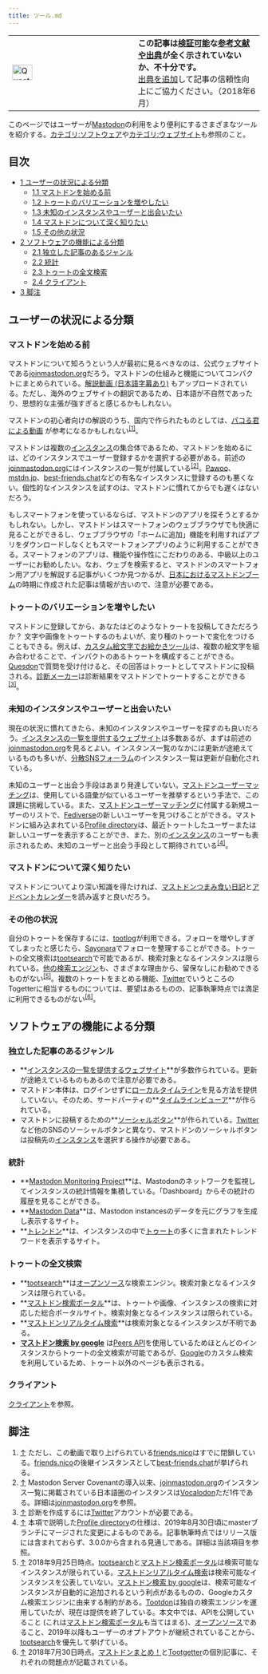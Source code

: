 ```yaml
---
title: ツール.md
---
```

<div>

<table role="presentation">
<colgroup>
<col style="width: 50%" />
<col style="width: 50%" />
</colgroup>
<tbody>
<tr class="odd">
<td><div>
<img src="/images/thumb/6/64/Question_book-4.svg/40px-Question_book-4.svg.png" srcset="/images/thumb/6/64/Question_book-4.svg/60px-Question_book-4.svg.png 1.5x, /images/thumb/6/64/Question_book-4.svg/80px-Question_book-4.svg.png 2x" width="40" height="31" alt="Question book-4.svg" />
</div></td>
<td><div>
<strong>この記事は<a href="https://ja.wikipedia.org/wiki/%E6%A4%9C%E8%A8%BC%E5%8F%AF%E8%83%BD%E6%80%A7" title="wikipedia:検証可能性">検証可能</a>な<a href="https://ja.wikipedia.org/wiki/%E4%BF%A1%E9%A0%BC%E3%81%A7%E3%81%8D%E3%82%8B%E6%83%85%E5%A0%B1%E6%BA%90" title="wikipedia:信頼できる情報源">参考文献や出典</a>が全く示されていないか、不十分です。</strong><br />
<a href="https://ja.wikipedia.org/wiki/%E5%87%BA%E5%85%B8%E3%82%92%E6%98%8E%E8%A8%98%E3%81%99%E3%82%8B" title="wikipedia:出典を明記する">出典を追加</a>して記事の信頼性向上にご協力ください。<span class="small">（2018年6月）</span>
</div></td>
</tr>
</tbody>
</table>

このページではユーザーが[Mastodon](/Mastodon "Mastodon")の利用をより便利にするさまざまなツールを紹介する。[カテゴリ:ソフトウェア](/%E3%82%AB%E3%83%86%E3%82%B4%E3%83%AA:%E3%82%BD%E3%83%95%E3%83%88%E3%82%A6%E3%82%A7%E3%82%A2 "カテゴリ:ソフトウェア")や[カテゴリ:ウェブサイト](/%E3%82%AB%E3%83%86%E3%82%B4%E3%83%AA:%E3%82%A6%E3%82%A7%E3%83%96%E3%82%B5%E3%82%A4%E3%83%88 "カテゴリ:ウェブサイト")も参照のこと。

<div>

<div lang="ja" dir="ltr">

## 目次

</div>

-   [1 ユーザーの状況による分類](#.E3.83.A6.E3.83.BC.E3.82.B6.E3.83.BC.E3.81.AE.E7.8A.B6.E6.B3.81.E3.81.AB.E3.82.88.E3.82.8B.E5.88.86.E9.A1.9E)
    -   [1.1 マストドンを始める前](#.E3.83.9E.E3.82.B9.E3.83.88.E3.83.89.E3.83.B3.E3.82.92.E5.A7.8B.E3.82.81.E3.82.8B.E5.89.8D)
    -   [1.2 トゥートのバリエーションを増やしたい](#.E3.83.88.E3.82.A5.E3.83.BC.E3.83.88.E3.81.AE.E3.83.90.E3.83.AA.E3.82.A8.E3.83.BC.E3.82.B7.E3.83.A7.E3.83.B3.E3.82.92.E5.A2.97.E3.82.84.E3.81.97.E3.81.9F.E3.81.84)
    -   [1.3 未知のインスタンスやユーザーと出会いたい](#.E6.9C.AA.E7.9F.A5.E3.81.AE.E3.82.A4.E3.83.B3.E3.82.B9.E3.82.BF.E3.83.B3.E3.82.B9.E3.82.84.E3.83.A6.E3.83.BC.E3.82.B6.E3.83.BC.E3.81.A8.E5.87.BA.E4.BC.9A.E3.81.84.E3.81.9F.E3.81.84)
    -   [1.4 マストドンについて深く知りたい](#.E3.83.9E.E3.82.B9.E3.83.88.E3.83.89.E3.83.B3.E3.81.AB.E3.81.A4.E3.81.84.E3.81.A6.E6.B7.B1.E3.81.8F.E7.9F.A5.E3.82.8A.E3.81.9F.E3.81.84)
    -   [1.5 その他の状況](#.E3.81.9D.E3.81.AE.E4.BB.96.E3.81.AE.E7.8A.B6.E6.B3.81)
-   [2 ソフトウェアの機能による分類](#.E3.82.BD.E3.83.95.E3.83.88.E3.82.A6.E3.82.A7.E3.82.A2.E3.81.AE.E6.A9.9F.E8.83.BD.E3.81.AB.E3.82.88.E3.82.8B.E5.88.86.E9.A1.9E)
    -   [2.1 独立した記事のあるジャンル](#.E7.8B.AC.E7.AB.8B.E3.81.97.E3.81.9F.E8.A8.98.E4.BA.8B.E3.81.AE.E3.81.82.E3.82.8B.E3.82.B8.E3.83.A3.E3.83.B3.E3.83.AB)
    -   [2.2 統計](#.E7.B5.B1.E8.A8.88)
    -   [2.3 トゥートの全文検索](#.E3.83.88.E3.82.A5.E3.83.BC.E3.83.88.E3.81.AE.E5.85.A8.E6.96.87.E6.A4.9C.E7.B4.A2)
    -   [2.4 クライアント](#.E3.82.AF.E3.83.A9.E3.82.A4.E3.82.A2.E3.83.B3.E3.83.88)
-   [3 脚注](#.E8.84.9A.E6.B3.A8)

</div>

## ユーザーの状況による分類

### マストドンを始める前

マストドンについて知ろうという人が最初に見るべきなのは、公式ウェブサイトである[joinmastodon.org](/Joinmastodon.org "Joinmastodon.org")だろう。マストドンの仕組みと機能についてコンパクトにまとめられている。<a href="https://www.youtube.com/watch?v=IPSbNdBmWKE" rel="nofollow">解説動画 (日本語字幕あり)</a> もアップロードされている。ただし、海外のウェブサイトの翻訳であるため、日本語が不自然であったり、思想的な主張が強すぎると感じるかもしれない。

マストドンの初心者向けの解説のうち、国内で作られたものとしては、<a href="http://www.nicovideo.jp/watch/sm32474021" rel="nofollow">パコる君による動画</a> が参考になるかもしれない<sup>[\[1\]](#cite_note-1)</sup>。

マストドンは複数の[インスタンス](/%E3%82%A4%E3%83%B3%E3%82%B9%E3%82%BF%E3%83%B3%E3%82%B9 "インスタンス")の集合体であるため、マストドンを始めるには、どのインスタンスでユーザー登録するかを選択する必要がある。前述の[joinmastodon.org](/Joinmastodon.org "Joinmastodon.org")にはインスタンスの一覧が付属している<sup>[\[2\]](#cite_note-2)</sup>。[Pawoo](/Pawoo "Pawoo")、[mstdn.jp](/Mstdn.jp "Mstdn.jp")、[best-friends.chat](/Best-friends.chat "Best-friends.chat")などの有名なインスタンスに登録するのも悪くない。個性的なインスタンスを試すのは、マストドンに慣れてからでも遅くはないだろう。

もしスマートフォンを使っているならば、マストドンのアプリを探そうとするかもしれない。しかし、マストドンはスマートフォンのウェブブラウザでも快適に見ることができるし、ウェブブラウザの「ホームに追加」機能を利用すればアプリをダウンロードしなくともスマートフォンアプリのように利用することができる。スマートフォンのアプリは、機能や操作性にこだわりのある、中級以上のユーザーにお勧めしたい。なお、ウェブを検索すると、マストドンのスマートフォン用アプリを解説する記事がいくつか見つかるが、[日本におけるマストドンブーム](/%E6%97%A5%E6%9C%AC%E3%81%AB%E3%81%8A%E3%81%91%E3%82%8B%E3%83%9E%E3%82%B9%E3%83%88%E3%83%89%E3%83%B3%E3%83%96%E3%83%BC%E3%83%A0 "日本におけるマストドンブーム")の時期に作成された記事は情報が古いので、注意が必要である。

### トゥートのバリエーションを増やしたい

マストドンに登録してから、あなたはどのようなトゥートを投稿してきただろうか？ 文字や画像をトゥートするのもよいが、変り種のトゥートで変化をつけることもできる。例えば、[カスタム絵文字でお絵かきツール](/%E3%82%AB%E3%82%B9%E3%82%BF%E3%83%A0%E7%B5%B5%E6%96%87%E5%AD%97%E3%81%A7%E3%81%8A%E7%B5%B5%E3%81%8B%E3%81%8D%E3%83%84%E3%83%BC%E3%83%AB "カスタム絵文字でお絵かきツール")は、複数の絵文字を組み合わせることで、インパクトのあるトゥートを構成することができる。[Quesdon](/Quesdon "Quesdon")で質問を受け付けると、その回答はトゥートとしてマストドンに投稿される。[診断メーカー](/%E8%A8%BA%E6%96%AD%E3%83%A1%E3%83%BC%E3%82%AB%E3%83%BC "診断メーカー")は診断結果をマストドンでトゥートすることができる<sup>[\[3\]](#cite_note-3)</sup>。

### 未知のインスタンスやユーザーと出会いたい

現在の状況に慣れてきたら、未知のインスタンスやユーザーを探すのも良いだろう。[インスタンスの一覧を提供するウェブサイト](/%E3%82%A4%E3%83%B3%E3%82%B9%E3%82%BF%E3%83%B3%E3%82%B9%E3%81%AE%E4%B8%80%E8%A6%A7%E3%82%92%E6%8F%90%E4%BE%9B%E3%81%99%E3%82%8B%E3%82%A6%E3%82%A7%E3%83%96%E3%82%B5%E3%82%A4%E3%83%88 "インスタンスの一覧を提供するウェブサイト")は多数あるが、まずは前述の[joinmastodon.org](/Joinmastodon.org "Joinmastodon.org")を見るとよい。インスタンス一覧のなかには更新が途絶えているものも多いが、[分散SNSフォーラム](/%E5%88%86%E6%95%A3SNS%E3%83%95%E3%82%A9%E3%83%BC%E3%83%A9%E3%83%A0 "分散SNSフォーラム")のインスタンス一覧は更新が自動化されている。

未知のユーザーと出会う手段はあまり発達していない。[マストドンユーザーマッチング](/%E3%83%9E%E3%82%B9%E3%83%88%E3%83%89%E3%83%B3%E3%83%A6%E3%83%BC%E3%82%B6%E3%83%BC%E3%83%9E%E3%83%83%E3%83%81%E3%83%B3%E3%82%B0 "マストドンユーザーマッチング")は、使用している語彙が似ているユーザーを推挙するという手法で、この課題に挑戦している。また、[マストドンユーザーマッチング](/%E3%83%9E%E3%82%B9%E3%83%88%E3%83%89%E3%83%B3%E3%83%A6%E3%83%BC%E3%82%B6%E3%83%BC%E3%83%9E%E3%83%83%E3%83%81%E3%83%B3%E3%82%B0 "マストドンユーザーマッチング")に付属する新規ユーザーのリストで、[Fediverse](/Fediverse "Fediverse")の新しいユーザーを見つけることができる。マストドンに組み込まれている[Profile directory](/Profile_directory "Profile directory")は、最近トゥートしたユーザーまたは新しいユーザーを表示することができ、また、別の[インスタンス](/%E3%82%A4%E3%83%B3%E3%82%B9%E3%82%BF%E3%83%B3%E3%82%B9 "インスタンス")のユーザーも表示されるため、未知のユーザーと出会う手段として期待されている<sup>[\[4\]](#cite_note-4)</sup>。

### マストドンについて深く知りたい

マストドンについてより深い知識を得たければ、[マストドンつまみ食い日記](/%E3%83%9E%E3%82%B9%E3%83%88%E3%83%89%E3%83%B3%E3%81%A4%E3%81%BE%E3%81%BF%E9%A3%9F%E3%81%84%E6%97%A5%E8%A8%98 "マストドンつまみ食い日記")と[アドベントカレンダー](/%E3%82%A2%E3%83%89%E3%83%99%E3%83%B3%E3%83%88%E3%82%AB%E3%83%AC%E3%83%B3%E3%83%80%E3%83%BC "アドベントカレンダー")を読み返すと良いだろう。

### その他の状況

自分のトゥートを保存するには、[tootlog](/Tootlog "Tootlog")が利用できる。フォローを増やしすぎてしまったと感じたら、[Sayonara](/Sayonara "Sayonara")でフォローを整理することができる。トゥートの全文検索は[tootsearch](/Tootsearch "Tootsearch")で可能であるが、検索対象となるインスタンスは限られている。[他の検索エンジン](/%E3%82%AB%E3%83%86%E3%82%B4%E3%83%AA:%E6%A4%9C%E7%B4%A2%E3%82%A8%E3%83%B3%E3%82%B8%E3%83%B3 "カテゴリ:検索エンジン")も、さまざまな理由から、留保なしにお勧めできるものがない<sup>[\[5\]](#cite_note-5)</sup>。複数のトゥートをまとめる機能、[Twitter](/Twitter "Twitter")でいうところのTogetterに相当するものについては、要望はあるものの、記事執筆時点では満足に利用できるものがない<sup>[\[6\]](#cite_note-6)</sup>。

## ソフトウェアの機能による分類

### 独立した記事のあるジャンル

-   **[インスタンスの一覧を提供するウェブサイト](/%E3%82%A4%E3%83%B3%E3%82%B9%E3%82%BF%E3%83%B3%E3%82%B9%E3%81%AE%E4%B8%80%E8%A6%A7%E3%82%92%E6%8F%90%E4%BE%9B%E3%81%99%E3%82%8B%E3%82%A6%E3%82%A7%E3%83%96%E3%82%B5%E3%82%A4%E3%83%88 "インスタンスの一覧を提供するウェブサイト")**が多数作られている。更新が途絶えているものもあるので注意が必要である。
-   マストドン本体は、ログインせずに[ローカルタイムライン](/%E3%83%AD%E3%83%BC%E3%82%AB%E3%83%AB%E3%82%BF%E3%82%A4%E3%83%A0%E3%83%A9%E3%82%A4%E3%83%B3 "ローカルタイムライン")を見る方法を提供していない。そのため、サードパーティの**[タイムラインビューア](/%E3%82%BF%E3%82%A4%E3%83%A0%E3%83%A9%E3%82%A4%E3%83%B3%E3%83%93%E3%83%A5%E3%83%BC%E3%82%A2 "タイムラインビューア")**が作られている。
-   マストドンに投稿するための**[ソーシャルボタン](/%E3%82%BD%E3%83%BC%E3%82%B7%E3%83%A3%E3%83%AB%E3%83%9C%E3%82%BF%E3%83%B3 "ソーシャルボタン")**が作られている。[Twitter](/Twitter "Twitter")など他のSNSのソーシャルボタンと異なり、マストドンのソーシャルボタンは投稿先の[インスタンス](/%E3%82%A4%E3%83%B3%E3%82%B9%E3%82%BF%E3%83%B3%E3%82%B9 "インスタンス")を選択する操作が必要である。

### 統計

-   **<a href="https://mnm.social/" rel="nofollow">Mastodon Monitoring Project</a>**は、Mastodonのネットワークを監視してインスタンスの統計情報を集積している。「Dashboard」からその統計の履歴を見ることができる。
-   **<a href="https://metadon.jemu.name/" rel="nofollow">Mastodon Data</a>**は、Mastodon instancesのデータを元にグラフを生成し表示するサイト。
-   **[トレンドン](/%E3%83%88%E3%83%AC%E3%83%B3%E3%83%89%E3%83%B3 "トレンドン")**は、インスタンスの中で[トゥート](/%E3%83%88%E3%82%A5%E3%83%BC%E3%83%88 "トゥート")の多くに含まれたトレンドワードを表示するサイト。

### トゥートの全文検索

-   **[tootsearch](/Tootsearch "Tootsearch")**は[オープンソース](/%E3%82%AA%E3%83%BC%E3%83%97%E3%83%B3%E3%82%BD%E3%83%BC%E3%82%B9 "オープンソース")な検索エンジン。検索対象となるインスタンスは限られている。
-   **[マストドン検索ポータル](/%E3%83%9E%E3%82%B9%E3%83%88%E3%83%89%E3%83%B3%E6%A4%9C%E7%B4%A2%E3%83%9D%E3%83%BC%E3%82%BF%E3%83%AB "マストドン検索ポータル")**は、トゥートや画像、インスタンスの検索に対応した総合ポータルサイト。検索対象となるインスタンスは限られている。
-   **[マストドンリアルタイム検索](/%E3%83%9E%E3%82%B9%E3%83%88%E3%83%89%E3%83%B3%E3%83%AA%E3%82%A2%E3%83%AB%E3%82%BF%E3%82%A4%E3%83%A0%E6%A4%9C%E7%B4%A2 "マストドンリアルタイム検索")**は検索対象となるインスタンスが不明である。
-   **[マストドン検索 by google](/%E3%83%9E%E3%82%B9%E3%83%88%E3%83%89%E3%83%B3%E6%A4%9C%E7%B4%A2_by_google "マストドン検索 by google")** は[Peers API](/Peers_API "Peers API")を使用しているためほとんどのインスタンスからトゥートの全文検索が可能であるが、[Google](https://ja.wikipedia.org/wiki/Google "w:Google")のカスタム検索を利用しているため、トゥート以外のページも表示される。

### クライアント

[クライアント](/%E3%82%AF%E3%83%A9%E3%82%A4%E3%82%A2%E3%83%B3%E3%83%88 "クライアント")を参照。

## 脚注

<div>

1.  [↑](#cite_ref-1) ただし、この動画で取り上げられている[friends.nico](/Friends.nico "Friends.nico")はすでに閉鎖している。[friends.nico](/Friends.nico "Friends.nico")の後継インスタンスとして[best-friends.chat](/Best-friends.chat "Best-friends.chat")が挙げられる。
2.  [↑](#cite_ref-2) Mastodon Server Covenantの導入以来、[joinmastodon.org](/Joinmastodon.org "Joinmastodon.org")のインスタンス一覧に掲載されている日本語圏のインスタンスは[Vocalodon](/Vocalodon "Vocalodon")ただ1件である。詳細は[joinmastodon.org](/Joinmastodon.org "Joinmastodon.org")を参照。
3.  [↑](#cite_ref-3) 診断を作成するには[Twitter](/Twitter "Twitter")アカウントが必要である。
4.  [↑](#cite_ref-4) 本項で説明した[Profile directory](/Profile_directory "Profile directory")の仕様は、2019年8月30日頃にmasterブランチにマージされた変更によるものである。記事執筆時点ではリリース版には含まれておらず、3.0.0から含まれる見通しである。詳細は当該項目を参照。
5.  [↑](#cite_ref-5) 2018年9月25日時点。[tootsearch](/Tootsearch "Tootsearch")と[マストドン検索ポータル](/%E3%83%9E%E3%82%B9%E3%83%88%E3%83%89%E3%83%B3%E6%A4%9C%E7%B4%A2%E3%83%9D%E3%83%BC%E3%82%BF%E3%83%AB "マストドン検索ポータル")は検索可能なインスタンスが限られている。[マストドンリアルタイム検索](/%E3%83%9E%E3%82%B9%E3%83%88%E3%83%89%E3%83%B3%E3%83%AA%E3%82%A2%E3%83%AB%E3%82%BF%E3%82%A4%E3%83%A0%E6%A4%9C%E7%B4%A2 "マストドンリアルタイム検索")は検索可能なインスタンスを公表していない。[マストドン検索 by google](/%E3%83%9E%E3%82%B9%E3%83%88%E3%83%89%E3%83%B3%E6%A4%9C%E7%B4%A2_by_google "マストドン検索 by google")は、検索可能なインスタンスが自動的に追加されるという利点があるものの、Googleカスタム検索エンジンに由来する制約がある。[Tootdon](/Tootdon "Tootdon")は独自の検索エンジンを運用していたが、現在は提供を終了している。本文中では、APIを公開していること (これは[マストドン検索ポータル](/%E3%83%9E%E3%82%B9%E3%83%88%E3%83%89%E3%83%B3%E6%A4%9C%E7%B4%A2%E3%83%9D%E3%83%BC%E3%82%BF%E3%83%AB "マストドン検索ポータル")も当てはまる)、[オープンソース](/%E3%82%AA%E3%83%BC%E3%83%97%E3%83%B3%E3%82%BD%E3%83%BC%E3%82%B9 "オープンソース")であること、2019年以降もユーザーのオプトアウトが継続されていることから、[tootsearch](/Tootsearch "Tootsearch")を優先して挙げている。
6.  [↑](#cite_ref-6) 2018年7月30日時点。[マストドンまとめ！](/%E3%83%9E%E3%82%B9%E3%83%88%E3%83%89%E3%83%B3%E3%81%BE%E3%81%A8%E3%82%81%EF%BC%81 "マストドンまとめ！")と[Tootgetter](/Tootgetter "Tootgetter")の個別記事に、それぞれの問題点が記載されている。

</div>

</div>
